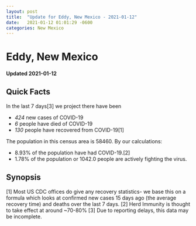 ```yaml
---
layout: post
title:  "Update for Eddy, New Mexico - 2021-01-12"
date:   2021-01-12 01:01:29 -0600
categories: New Mexico
---
```


# Eddy, New Mexico
#### Updated 2021-01-12

## Quick Facts

In the last 7 days[3] we project there have been
- *424* new cases of COVID-19
- *6* people have died of COVID-19
- *130* people have recovered from COVID-19[1]

The population in this census area is 58460. By our calculations:
- 8.93% of the population have had COVID-19.[2]
- 1.78% of the population or 1042.0 people are actively fighting the virus.

## Synopsis




[1] Most US CDC offices do give any recovery statistics- we base this on a formula which looks at confirmed new cases
15 days ago (the average recovery time) and deaths over the last 7 days.
[2] Herd Immunity is thought to take effect at around ~70-80%
[3] Due to reporting delays, this data may be incomplete. 
    